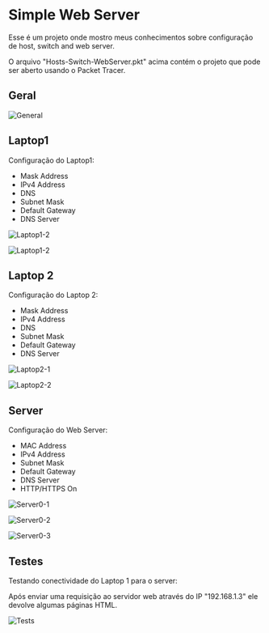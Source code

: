 # Simple Web Server

Esse é um projeto onde mostro meus conhecimentos sobre configuração de host, switch and web server.

O arquivo "Hosts-Switch-WebServer.pkt" acima contém o projeto que pode ser aberto usando o Packet Tracer.

## Geral

![General](Screenshots/Pasted-image-20250626181322.png)


## Laptop1 

Configuração do Laptop1:

- Mask Address
- IPv4 Address
- DNS
- Subnet Mask
- Default Gateway
- DNS Server


![Laptop1-2](Screenshots/Pasted-image-20250626190059.png)

![Laptop1-2](Screenshots/Pasted-image-20250626181455.png)

## Laptop 2

Configuração do Laptop 2:

- Mask Address
- IPv4 Address
- DNS
- Subnet Mask
- Default Gateway
- DNS Server

![Laptop2-1](Screenshots/Pasted-image-20250626190028.png)

![Laptop2-2](Screenshots/Pasted-image-20250626181703.png)

## Server

Configuração do Web Server:

- MAC Address
- IPv4 Address
- Subnet Mask
- Default Gateway 
- DNS Server
- HTTP/HTTPS On

![Server0-1](Screenshots/Pasted-image-20250626190150.png)

![Server0-2](Screenshots/Pasted-image-20250626181749.png)

![Server0-3](Screenshots/Pasted-image-20250626181949.png)


## Testes

Testando conectividade do Laptop 1 para o server:

Após enviar uma requisição ao servidor web através do IP "192.168.1.3" ele devolve algumas páginas HTML.

![Tests](Screenshots/Pasted-image-20250626182253.png)
